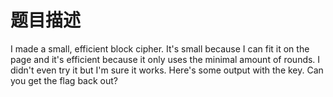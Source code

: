 # 题目描述

I made a small, efficient block cipher. It's small because I can fit it on the page and it's efficient because it only uses the minimal amount of rounds. I didn't even try it but I'm sure it works. Here's some output with the key. Can you get the flag back out?

